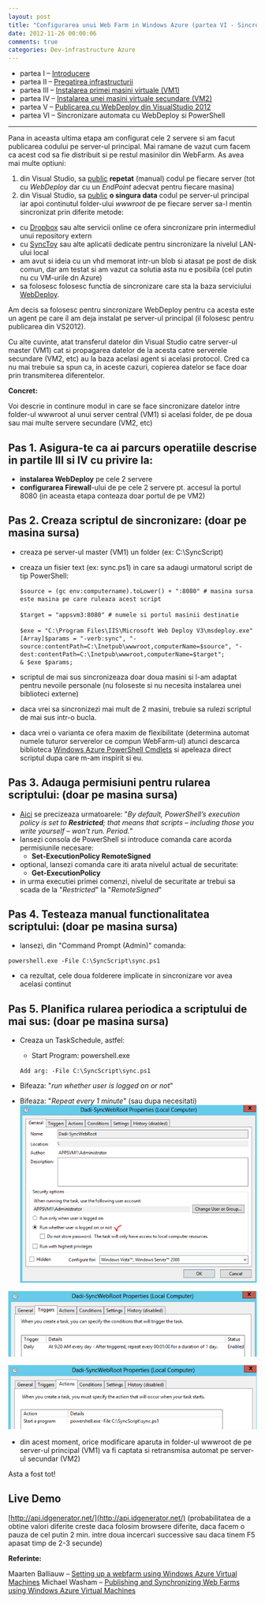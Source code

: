```yaml
---
layout: post
title: "Configurarea unui Web Farm in Windows Azure (partea VI - Sincronizarea automata cu WebDeploy si PowerShell)"
date: 2012-11-26 00:00:06
comments: true
categories: Dev-infrastructure Azure
---
```


- partea I – [Introducere](http://lucian.maran.ro/2012/11/25/configurarea-unui-web-farm-in-windows-azure-partea-i-introducere/)
- partea II – [Pregatirea infrastructurii](http://lucian.maran.ro/2012/11/25/configurarea-unui-web-farm-in-windows-azure-partea-ii-pregatirea-infrastructurii/)
- partea III – [Instalarea primei masini virtuale (VM1)](http://lucian.maran.ro/2012/11/25/configurarea-unui-web-farm-in-windows-azure-partea-iii-instalarea-primei-vm/)
- partea IV – [Instalarea unei masini virtuale secundare (VM2)](http://lucian.maran.ro/2012/11/25/configurarea-unui-web-farm-in-windows-azure-partea-iv-instalarea-unei-masini-virtuale-secundare/)
- partea V – [Publicarea cu WebDeploy din VisualStudio 2012](http://lucian.maran.ro/2012/11/26/configurarea-unui-web-farm-in-windows-azure-partea-v-publicarea-cu-webdeploy-din-visualstudio-2012/)
- partea VI – Sincronizare automata cu WebDeploy si PowerShell

---

Pana in aceasta ultima etapa am configurat cele 2 servere si am facut publicarea codului pe server-ul principal. Mai ramane de vazut cum facem ca acest cod sa fie distribuit si pe restul masinilor din WebFarm. As avea mai multe optiuni:

1. din Visual Studio, sa [public](http://lucian.maran.ro/2012/11/26/configurarea-unui-web-farm-in-windows-azure-partea-v-publicarea-cu-webdeploy-din-visualstudio-2012/) **repetat** (manual) codul pe fiecare server (tot cu _WebDeploy_ dar cu un _EndPoint_ adecvat pentru fiecare masina)
2. din Visual Studio, sa [public](http://lucian.maran.ro/2012/11/26/configurarea-unui-web-farm-in-windows-azure-partea-v-publicarea-cu-webdeploy-din-visualstudio-2012/) **o singura data** codul pe server-ul principal iar apoi continutul folder-ului _wwwroot_ de pe fiecare server sa-l mentin sincronizat prin diferite metode:

- cu [Dropbox](https://www.dropbox.com/) sau alte servicii online ce ofera sincronizare prin intermediul unui repository extern
- cu [SyncToy](http://www.microsoft.com/en-us/download/details.aspx?id=15155) sau alte aplicatii dedicate pentru sincronizare la nivelul LAN-ului local
- am avut si ideia cu un vhd memorat intr-un blob si atasat pe post de disk comun, dar am testat si am vazut ca solutia asta nu e posibila (cel putin nu cu VM-urile dn Azure)
- sa folosesc folosesc functia de sincronizare care sta la baza serviciului [WebDeploy](http://www.iis.net/downloads/microsoft/web-deploy).

Am decis sa folosesc pentru sincronizare WebDeploy pentru ca acesta este un agent pe care il am deja instalat pe server-ul principal (il folosesc pentru publicarea din VS2012).

Cu alte cuvinte, atat transferul datelor din Visual Studio catre server-ul master (VM1) cat si propagarea datelor de la acesta catre serverele secundare (VM2, etc) au la baza acelasi agent si acelasi protocol. Cred ca nu mai trebuie sa spun ca, in aceste cazuri, copierea datelor se face doar prin transmiterea diferentelor.

**Concret:**

Voi descrie in continure modul in care se face sincronizare datelor intre folder-ul wwwroot al unui server central (VM1) si acelasi folder, de pe doua sau mai multe servere secundare (VM2, etc)

## Pas 1. Asigura-te ca ai parcurs operatiile descrise in partile III si IV cu privire la:

- **instalarea WebDeploy** pe cele 2 servere
- **configurarea Firewall**-ului de pe cele 2 servere pt. accesul la portul 8080 (in aceasta etapa conteaza doar portul de pe VM2)

## Pas 2. Creaza scriptul de sincronizare: (doar pe masina sursa)

- creaza pe server-ul master (VM1) un folder (ex: C:\SyncScript)
- creaza un fisier text (ex: sync.ps1) in care sa adaugi urmatorul script de tip PowerShell:

  ```
  $source = (gc env:computername).toLower() + ":8080" # masina sursa este masina pe care ruleaza acest script

  $target = "appsvm3:8080" # numele si portul masinii destinatie

  $exe = "C:\Program Files\IIS\Microsoft Web Deploy V3\msdeploy.exe"
  [Array]$params = "-verb:sync", "-source:contentPath=C:\Inetpub\wwwroot,computerName=$source", "-dest:contentPath=C:\Inetpub\wwwroot,computerName=$target";
  & $exe $params;
  ```

- scriptul de mai sus sincronizeaza doar doua masini si l-am adaptat pentru nevoile personale (nu foloseste si nu necesita instalarea unei biblioteci externe)
- daca vrei sa sincronizezi mai mult de 2 masini, trebuie sa rulezi scriptul de mai sus intr-o bucla.
- daca vrei o varianta ce ofera maxim de flexibilitate (determina automat numele tuturor serverelor ce compun WebFarm-ul) atunci descarca biblioteca [Windows Azure PowerShell Cmdlets](http://go.microsoft.com/?linkid=9811175&clcid=0x409) si apeleaza direct scriptul dupa care m-am inspirit si eu.

## Pas 3. Adauga permisiuni pentru rularea scriptului: (doar pe masina sursa)

- [Aici](http://technet.microsoft.com/en-us/library/ee176949.aspx) se precizeaza urmatoarele: "_By default, PowerShell’s execution policy is set to **Restricted**; that means that scripts – including those you write yourself – won’t run. Period._"
- lansezi consola de PowerShell si introduce comanda care acorda permisiunile necesare:
  - **Set-ExecutionPolicy RemoteSigned**
- optional, lansezi comanda care iti arata nivelul actual de securitate:
  - **Get-ExecutionPolicy**
- in urma executiei primei comenzi, nivelul de securitate ar trebui sa scada de la "_Restricted_" la "_RemoteSigned_"

## Pas 4. Testeaza manual functionalitatea scriptului: (doar pe masina sursa)

- lansezi, din "Command Prompt (Admin)" comanda:

```
powershell.exe -File C:\SyncScript\sync.ps1
```

- ca rezultat, cele doua folderere implicate in sincronizare vor avea acelasi continut

## Pas 5. Planifica rularea periodica a scriptului de mai sus: (doar pe masina sursa)

- Creaza un TaskSchedule, astfel:

  - Start Program: powershell.exe

  ```
  Add arg: -File C:\SyncScript\sync.ps1
  ```

- Bifeaza: "_run whether user is logged on or not_"
- Bifeaza: "_Repeat every 1 minute_" (sau dupa necesitati)
  ![](/assets/images/2012/ScheduleGeneral.png)

![](/assets/images/2012/ScheduleTriggers.png)

![](/assets/images/2012/ScheduleActions.png)

- din acest moment, orice modificare aparuta in folder-ul wwwroot de pe server-ul principal (VM1) va fi captata si retransmisa automat pe server-ul secundar (VM2)

Asta a fost tot!

## Live Demo

[http://api.idgenerator.net/](http://api.idgenerator.net/) (probabilitatea de a obtine valori diferite creste daca folosim browsere diferite, daca facem o pauza de cel putin 2 min. intre doua incercari successive sau daca tinem F5 apasat timp de 2-3 secunde)

**Referinte:**

Maarten Balliauw – [Setting up a webfarm using Windows Azure Virtual Machines](http://blog.maartenballiauw.be/post/2012/06/10/Setting-up-a-webfarm-using-Windows-Azure-Virtual-Machines.aspx)
Michael Washam – [Publishing and Synchronizing Web Farms using Windows Azure Virtual Machines](http://michaelwasham.com/2012/08/13/publishing-and-synchronizing-web-farms-using-windows-azure-virtual-machines/)
